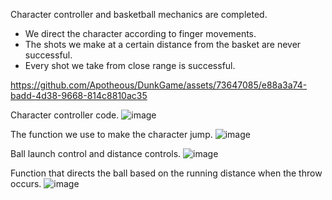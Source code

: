 Character controller and basketball mechanics are completed.
  - We direct the character according to finger movements.
  - The shots we make at a certain distance from the basket are never successful.
  - Every shot we take from close range is successful.

https://github.com/Apotheous/DunkGame/assets/73647085/e88a3a74-badd-4d38-9668-814c8810ac35

Character controller code.
![image](https://github.com/Apotheous/DunkGame/assets/73647085/109e92e2-a78f-4556-a4d2-8071e544330b)

The function we use to make the character jump.
![image](https://github.com/Apotheous/DunkGame/assets/73647085/c96fb018-dcbf-448a-8ef0-8a9a672ed944)

Ball launch control and distance controls.
![image](https://github.com/Apotheous/DunkGame/assets/73647085/92c46a9b-f666-4ae3-9539-35e36089be08)

Function that directs the ball based on the running distance when the throw occurs.
![image](https://github.com/Apotheous/DunkGame/assets/73647085/d587974b-3ede-408b-b55e-d0870c9e712d)
